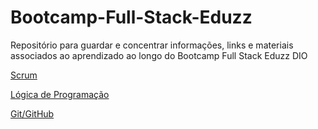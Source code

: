 # Bootcamp-Full-Stack-Eduzz
Repositório para guardar e concentrar informações, links e materiais associados ao aprendizado ao longo do Bootcamp Full Stack Eduzz DIO

[Scrum](https://github.com/vbiar/Bootcamp-Full-Stack-EduzzDIO/tree/main/1%20-%20SCRUM)

[Lógica de Programação](https://github.com/vbiar/Bootcamp-Full-Stack-EduzzDIO/tree/main/2%20-%20L%C3%B3gica%20de%20Programa%C3%A7%C3%A3o)

[Git/GitHub](https://github.com/vbiar/Bootcamp-Full-Stack-EduzzDIO/tree/main/3%20-%20Git%20e%20GitHub)

